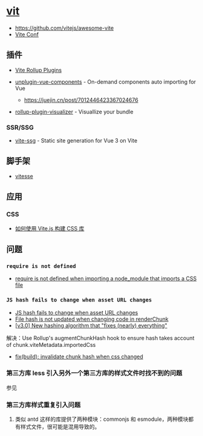 # [vit](https://vitejs.dev/)

- https://github.com/vitejs/awesome-vite
- [Vite Conf](https://viteconf.org/schedule)

## 插件

- [Vite Rollup Plugins](https://vite-rollup-plugins.patak.dev/)
- [unplugin-vue-components](https://github.com/antfu/unplugin-vue-components) - On-demand components auto importing for Vue

  - https://juejin.cn/post/7012446423367024676

- [rollup-plugin-visualizer](https://github.com/btd/rollup-plugin-visualizer) - Visuallize your bundle

### SSR/SSG

- [vite-ssg](https://github.com/antfu/vite-ssg) - Static site generation for Vue 3 on Vite

## 脚手架

- [vitesse](https://github.com/antfu/vitesse)

## 应用

### CSS

- [如何使用 Vite.js 构建 CSS 库](https://www.freecodecamp.org/chinese/news/build-a-css-library-with-vitejs/)

## 问题

### `require is not defined`

- [require is not defined when importing a node_module that imports a CSS file](https://github.com/vitejs/vite/issues/3409#issuecomment-1138202247)

### `JS hash fails to change when asset URL changes`

- [JS hash fails to change when asset URL changes](https://github.com/rollup/rollup/issues/3415)
- [File hash is not updated when changing code in renderChunk](https://github.com/rollup/rollup/issues/2739)
- [[v3.0] New hashing algorithm that "fixes (nearly) everything"](https://github.com/rollup/rollup/pull/4543)

解决：Use Rollup's augmentChunkHash hook to ensure hash takes account of chunk.viteMetadata.importedCss

- [fix(build): invalidate chunk hash when css changed ](https://github.com/vitejs/vite/pull/11475)

### 第三方库 less 引入另外一个第三方库的样式文件时找不到的问题

参见 [](./examples/css-import-in-vendor/README.md)

### 第三方库样式重复引入问题

1. 类似 antd 这样的库提供了两种模块：commonjs 和 esmodule，两种模块都有样式文件，很可能是混用导致的。
